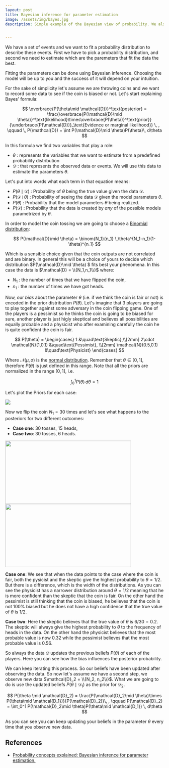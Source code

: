 ```yaml
---
layout: post
title: Bayesian inference for parameter estimation
image: /assets/img/bayes.jpg
description: Simple example of the Bayesian view of probability. We also show how the prior beliefs about the phenomena influence the posterior in the case of tossing coins. 


---
```



We have a set of events and we want to fit a probability distribution to describe these
events. First we have to pick a probability distribution, and second we need to estimate 
which are the paremeters that fit the data the best.

Fitting the parameters can be done using Bayesian inference. Choosing the model will be 
up to you and the success of it will depend on your intuition.

For the sake of simplicity let's assume we are throwing coins and we want to record
some data to see if the coin is biased or not. Let's start explaining Bayes' formula:


$$
\overbrace{P(\theta\mid \mathcal{D})}^\text{posterior} = \frac{\overbrace{P(\mathcal{D}\mid \theta)}^\text{likelihood}\times\overbrace{P(\theta)}^\text{prior}}{\underbrace{P(\mathcal{D})}_\text{Evidence or marginal likelihood}} \, , \qquad \,  P(\mathcal{D}) = \int P(\mathcal{D}\mid 
\theta)P(\theta)\, d\theta
$$

In this formula we find two variables that play a role:
- $\theta$ : represents the variables that we want to estimate from a predefined probability distribution
- $\mathcal{D}$ : that represents the observed data or events. We will use this data to estimate the parameters $\theta$.

Let's put into words what each term in that equation means:
- $P(\theta \mid \mathcal{D})$ : Probability of $\theta$ being the true value given the data $\mathcal{D}$.
- $P( \mathcal{D} \mid \theta)$ : Probability of seeing the data $\mathcal{D}$ given the model parameters $\theta$.
- $P(\theta)$ : Probability that the model parameters $\theta$ being realized. 
- $P(\mathcal{D})$ : Probability that the data is created by *any* of the possible models parametrized by $\theta$.

In order to model the coin tossing we are going to choose a [Binomial distribution](https://en.wikipedia.org/wiki/Binomial_distribution):

$$
P(\mathcal{D}\mid \theta) = \binom{N_1}{n_1} \,\theta^{N_1-n_1}(1-\theta)^{n_1}
$$

Which is a sensible choice given that the coin outputs are not correlated and are binary. In general this will be a choice of yours to decide which distribution $P(\mathcal{D}\mid \theta) $ fits best your phenomena.
In this case the data is $\mathcal{D} = \\{N_1,n_1\\}$ where:
- $N_1$ : the number of times that we have flipped the coin,
- $n_1$ : the number of times we have got heads.

Now, our *bias* about the parameter $\theta$ (i.e. if we think the coin is fair or not) is encoded in the prior distribution $P(\theta)$. Let's imagine that 3 players are going to play together against some adversary in the coin flipping game. One of the players is a pessimist so he thinks the coin is going to be biased for sure, another player is just higly skeptical and believes all possibilities are equally probable and a physicist who after examining carefully the coin he is quite confident the coin is fair.

$$
P(\theta) =       \begin{cases}
       1 &\quad\text{Skeptic},\\[2mm]
       2\cdot \mathcal{N}(1,0.1) &\quad\text{Pessimist}, \\[2mm]
        \mathcal{N}(0.5,0.1) &\quad\text{Physicist}
     \end{cases}
$$

Where $\mathcal{N}(\mu,\sigma)$ is the [normal distribution](https://en.wikipedia.org/wiki/Normal_distribution). Remember that $\theta \in [0,1]$, therefore $P(\theta)$ is just defined in this range. Note that all the priors are normalized in the range $[0,1]$, i.e.

$$
\int_0^1 P(\theta)\, d\theta = 1
$$

Let's plot the Priors for each case:

<img class="img-fluid center" src="{{ site.baseurl }}/assets/img/prior.png">




Now we flip the coin $N_1 = 30$ times and let's see what happens to the posteriors for two different outcomes: 
- **Case one**: 30 tosses, 15 heads,
- **Case two**: 30 tosses, 6 heads.

<div class="row mt-3">
        <img class="img-fluid" src="{{ site.baseurl }}/assets/img/Bayes_30_15.png" width="400" height="200">
        <img class="img-fluid" src="{{ site.baseurl }}/assets/img/Bayes_30_6.png" width="400" height="200">
</div>

**Case one**: We see that when the data points to the case where the coin is fair, both the pysicist and the skeptic give the highest probability to $\theta = 1/2$. But there is a difference, which is the width of the distributions. As you can see the physicist has a narrower distribution around $\theta = 1/2$ meaning that he is more confident than the skeptic that the coin is fair. On the other hand the pessimist is still thinking that the coin is biased, he believes that the coin is not 100% biased but he does not have a high confidence that the true value of $\theta$ is $1/2$.

**Case two**: Here the skeptic believes that the true value of $\theta$ is $6/30=0.2$. The skeptic will always give the highest probability to $\theta$ to the frequency of heads in the data. On the other hand the physicist believes that the most probable value is now $0.32$ while the pessimist believes that the most probable value is $0.56$. 

So always the data $\mathcal{D}$ updates the previous beliefs $P(\theta)$ of each of the players. Here you can see how the bias influences the posterior probability.

We can keep iterating this process. So our beliefs have been updated after observing the data. So now let's assume we have a second step, we observe new data $\mathcal{D}_2 = \\{N_2, n_2\\}$. What we are going to do is use the updated beliefs $P(\theta\mid \mathcal{D}_1)$ as the prior for $\mathcal{D}_2$. 

$$
P(\theta \mid \mathcal{D}_2) = \frac{P(\mathcal{D}_2\mid \theta)\times P(\theta\mid \mathcal{D_1})}{P(\mathcal{D}_2)}\, , \qquad P(\mathcal{D}_2) = \int_0^1 P(\mathcal{D}_2\mid \theta)P(\theta\mid \mathcal{D_1}) \, d\theta
$$

As you can see you can keep updating your beliefs in the parameter $\theta$ every time that you observe new data.

## References 

- [Probability concepts explained: Bayesian inference for parameter estimation.](https://towardsdatascience.com/probability-concepts-explained-bayesian-inference-for-parameter-estimation-90e8930e5348)